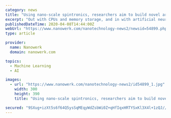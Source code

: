 ```yaml
---
category: news
title: "Using nano-scale spintronics, researchers aim to build novel artificial brain"
excerpt: "Out with CPUs and memory storage, and in with artificial neural networks that can increase computer performance by up to 100,000 times compared to modern supercomputers. Researchers from Aarhus University have just received DKK 33 million (EUR 4.4 million ..."
publishedDateTime: 2020-04-08T14:44:00Z
webUrl: "https://www.nanowerk.com/nanotechnology-news2/newsid=54899.php"
type: article

provider:
  name: Nanowerk
  domain: nanowerk.com

topics:
  - Machine Learning
  - AI

images:
  - url: "https://www.nanowerk.com/nanotechnology-news2/id54899_1.jpg"
    width: 300
    height: 390
    title: "Using nano-scale spintronics, researchers aim to build novel artificial brain"

secured: "9SXug+izXt5s6f64Q5ysSqMEqyWdZsbWi0Z+qHfIqxHRTYSxKl3X4l+1zQJ//ibR1dHgIFajARdVE0DQbc4AenWIKsFav8cpEUkaxK+sNi9UlAZKpn0hLsBjUZnnBw4JHz2Ks9c2fCFKXMwaacJ+fsb5+ofTbiNJvN7lpFlgG8M+NliDKYgT8o22rL9aDph1fm5os1SCbhJ0LOnqs9c034c0osVvIb6ElKq08tGSsM27zVADHdGAsSErIygqjV7DDsKl1GWHzj3cTR1ntVGCcXBZtBJ8EjQOOxIwrlF752Up3xOoYoqsEyWIWig+sDDU;k0fdQRAc4nLSsZFgfkyAQg=="
---
```


